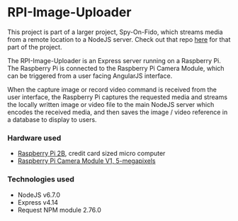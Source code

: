 # RPI-Image-Uploader

This project is part of a larger project, Spy-On-Fido, which streams media from a remote location to a NodeJS server. Check out that repo [here](https://github.com/DominicSerranoC14/Backend-Capstone) for that part of the project.

The RPI-Image-Uploader is an Express server running on a Raspberry Pi. The Raspberry Pi is connected to the Raspberry Pi Camera Module, which can be triggered from a user facing AngularJS interface.

When the capture image or record video command is received from the user interface, the Raspberry Pi captures the requested media and streams the locally written image or video file to the main NodeJS server which encodes the received media, and then saves the image / video reference in a database to display to users.


### Hardware used

  - [Raspberry Pi 2B](https://www.raspberrypi.org/products/raspberry-pi-2-model-b/), credit card sized micro computer
  - [Raspberry Pi Camera Module V1, 5-megapixels](https://www.raspberrypi.org/documentation/hardware/camera/README.md)


### Technologies used
  - NodeJS v6.7.0
  - Express v4.14
  - Request NPM module 2.76.0
